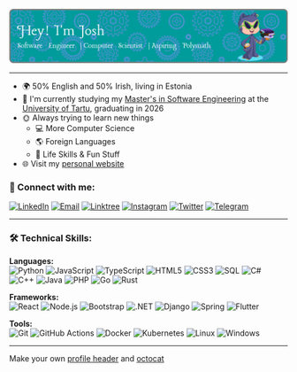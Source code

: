 ![Header](./assets/github-header-image.png)

---

 - 🌍 50% English and 50% Irish, living in Estonia
 - 🏫 I'm currently studying my [Master's in Software Engineering](https://ut.ee/en/curriculum/software-engineering) at the [University of Tartu](https://ut.ee/et), graduating in 2026
  - 🌞 Always trying to learn new things
    - 💻 More Computer Science
    - 🌎 Foreign Languages
    - 🍳 Life Skills & Fun Stuff
 - 🌐 Visit my [personal website](https://joshuarhb.com/)

### 🔗 Connect with me:
[![LinkedIn](https://img.shields.io/badge/-LinkedIn-0077B5?style=flat&logo=linkedin&logoColor=white)](https://www.linkedin.com/in/joshuarhb/)
[![Email](https://img.shields.io/badge/-Email-D14836?style=flat&logo=gmail&logoColor=white)](mailto:me@joshuarhb.com)
[![Linktree](https://img.shields.io/badge/-Linktree-FF5722?style=flat&logo=linktree&logoColor=white)](https://linktr.ee/joshuarhb)
[![Instagram](https://img.shields.io/badge/-Instagram-E4405F?style=flat&logo=instagram&logoColor=white)](https://www.instagram.com/joshuarhb/)
[![Twitter](https://img.shields.io/badge/-Twitter-1DA1F2?style=flat&logo=twitter&logoColor=white)](https://twitter.com/joshrhb)
[![Telegram](https://img.shields.io/badge/-Telegram-26A5E4?style=flat&logo=telegram&logoColor=white)](https://t.me/joshuarhb)

---

### 🛠️ Technical Skills:
**Languages:**
<br>
![Python](https://img.shields.io/badge/-Python-3776AB?style=flat&logo=python&logoColor=white)
![JavaScript](https://img.shields.io/badge/-JavaScript-F7DF1E?style=flat&logo=javascript&logoColor=black)
![TypeScript](https://img.shields.io/badge/-TypeScript-3178C6?style=flat&logo=typescript&logoColor=white)
![HTML5](https://img.shields.io/badge/-HTML5-E34F26?style=flat&logo=html5&logoColor=white)
![CSS3](https://img.shields.io/badge/-CSS3-1572B6?style=flat&logo=css3&logoColor=white)
![SQL](https://img.shields.io/badge/-SQL-4479A1?style=flat&logo=sql&logoColor=white)
![C#](https://img.shields.io/badge/-C%23-239120?style=flat&logo=c-sharp&logoColor=white)
![C++](https://img.shields.io/badge/-C++-00599C?style=flat&logo=c%2B%2B&logoColor=white)
![Java](https://img.shields.io/badge/-Java-007396?style=flat&logo=java&logoColor=white)
![PHP](https://img.shields.io/badge/-PHP-777BB4?style=flat&logo=php&logoColor=white)
![Go](https://img.shields.io/badge/-Go-00ADD8?style=flat&logo=go&logoColor=white)
![Rust](https://img.shields.io/badge/-Rust-000000?style=flat&logo=rust&logoColor=white)

**Frameworks:**
<br>
![React](https://img.shields.io/badge/-React-61DAFB?style=flat&logo=react&logoColor=black)
![Node.js](https://img.shields.io/badge/-Node.js-339933?style=flat&logo=node.js&logoColor=white)
![Bootstrap](https://img.shields.io/badge/-Bootstrap-7952B3?style=flat&logo=bootstrap&logoColor=white)
![.NET](https://img.shields.io/badge/-.NET-512BD4?style=flat&logo=.net&logoColor=white)
![Django](https://img.shields.io/badge/-Django-092E20?style=flat&logo=django&logoColor=white)
![Spring](https://img.shields.io/badge/-Spring-6DB33F?style=flat&logo=spring&logoColor=white)
![Flutter](https://img.shields.io/badge/-Flutter-02569B?style=flat&logo=flutter&logoColor=white)

**Tools:**
<br>
![Git](https://img.shields.io/badge/-Git-F05032?style=flat&logo=git&logoColor=white)
![GitHub Actions](https://img.shields.io/badge/-GitHub%20Actions-2088FF?style=flat&logo=github-actions&logoColor=white)
![Docker](https://img.shields.io/badge/-Docker-2496ED?style=flat&logo=docker&logoColor=white)
![Kubernetes](https://img.shields.io/badge/-Kubernetes-326CE5?style=flat&logo=kubernetes&logoColor=white)
![Linux](https://img.shields.io/badge/-Linux-FCC624?style=flat&logo=linux&logoColor=black)
![Windows](https://img.shields.io/badge/-Windows-0078D6?style=flat&logo=windows&logoColor=white)

---

Make your own [profile header](https://leviarista.github.io/github-profile-header-generator/) and [octocat](https://myoctocat.com/build-your-octocat/)

<!-- https://dev.to/parth_johri/create-an-attractive-github-profile-readme-noj -->